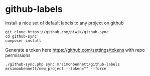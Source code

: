 # github-labels

Install a nice set of default labels to any project on github

```
git clone https://github.com/piwik/github-sync
cd github-sync
composer install
```


Generate a token here https://github.com/settings/tokens with repo permissions

```
./github-sync.php sync mrsimonbennett/github-labels  mrsimonbennett/new_project --token="" --force
```

